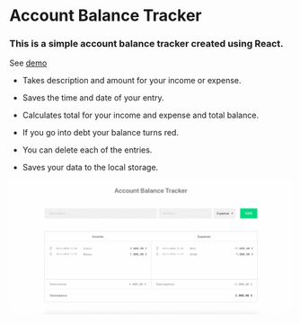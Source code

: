 

# Account Balance Tracker

### This is a simple account balance tracker created using React. 

See [demo](https://distracted-joliot-d9690a.netlify.com/)

* Takes description and amount for your income or expense.

* Saves the time and date of your entry.

* Calculates total for your income and expense and total balance.

* If you go into debt your balance turns red.

* You can delete each of the entries.

* Saves your data to the local storage.


![](example.gif)

